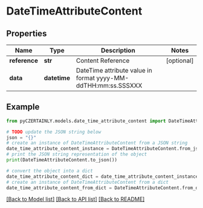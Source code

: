 # DateTimeAttributeContent


## Properties

Name | Type | Description | Notes
------------ | ------------- | ------------- | -------------
**reference** | **str** | Content Reference | [optional] 
**data** | **datetime** | DateTime attribute value in format yyyy-MM-ddTHH:mm:ss.SSSXXX | 

## Example

```python
from pyCZERTAINLY.models.date_time_attribute_content import DateTimeAttributeContent

# TODO update the JSON string below
json = "{}"
# create an instance of DateTimeAttributeContent from a JSON string
date_time_attribute_content_instance = DateTimeAttributeContent.from_json(json)
# print the JSON string representation of the object
print(DateTimeAttributeContent.to_json())

# convert the object into a dict
date_time_attribute_content_dict = date_time_attribute_content_instance.to_dict()
# create an instance of DateTimeAttributeContent from a dict
date_time_attribute_content_from_dict = DateTimeAttributeContent.from_dict(date_time_attribute_content_dict)
```
[[Back to Model list]](../README.md#documentation-for-models) [[Back to API list]](../README.md#documentation-for-api-endpoints) [[Back to README]](../README.md)


